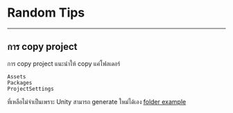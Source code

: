 ﻿# Random Tips

---

## การ copy project
การ copy project แนะนำให้ copy แค่โฟลเดอร์ 
```
Assets
Packages
ProjectSettings
```
ที่เหลือไม่จำเป็นเพราะ Unity สามารถ generate ใหม่ได้เอง
[folder example](images/unityProjectCopy.png)
